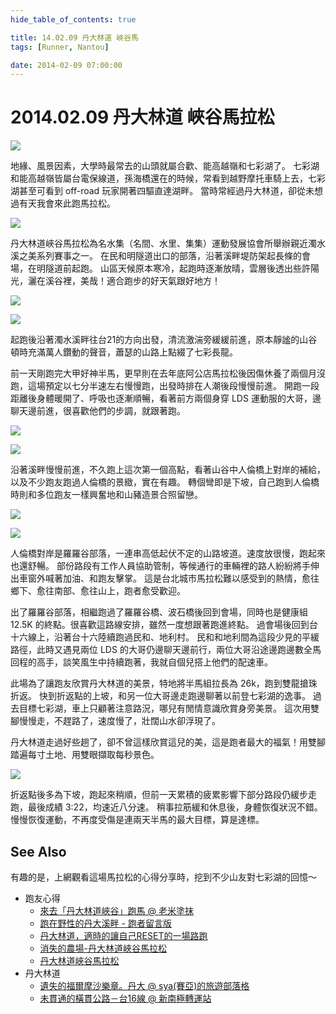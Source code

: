 ```yaml
---
hide_table_of_contents: true

title: 14.02.09 丹大林道 峽谷馬
tags: [Runner, Nantou]

date: 2014-02-09 07:00:00
---
```


2014.02.09 丹大林道 峽谷馬拉松
==========================

![](https://lh4.googleusercontent.com/-bDKLd9a65Lg/Uvx1yGRignI/AAAAAAAACC4/2OWH7Ji1at4/w800-h600-no/Screenshot+at+Feb+11+17-52-47.png)

地緣、風景因素，大學時最常去的山頭就屬合歡、能高越嶺和七彩湖了。
七彩湖和能高越嶺皆屬台電保線道，孫海橋還在的時候，常看到越野摩托車騎上去，七彩湖甚至可看到 off-road 玩家開著四驅直達湖畔。
當時常經過丹大林道，卻從未想過有天我會來此跑馬拉松。

![](https://lh5.googleusercontent.com/-tm-mQ8RuDcY/Uvx11OgmodI/AAAAAAAACL4/iKrYs6QXa-Q/w800-h653-no/IMG_3441.jpg)

丹大林道峽谷馬拉松為名水集（名間、水里、集集）運動發展協會所舉辦親近濁水溪之美系列賽事之一。
在民和明隧道出口的部落，沿著溪畔堤防架起長條的會場，在明隧道前起跑。
山區天候原本寒冷，起跑時逐漸放晴，雲層後透出些許陽光，灑在溪谷裡，美哉！適合跑步的好天氣跟好地方！

![](https://lh6.googleusercontent.com/0kT03tcTFrdKASXW0XYvpCPCue5gYEKuOueEXGkqs3k=w800-h553-no)

![](https://lh6.googleusercontent.com/-AlwPJ9UDMgI/Uvx11L27G5I/AAAAAAAACDI/9V3NxH5FiSA/w800-h553-no/IMG_3444.jpg)

起跑後沿著濁水溪畔往台21的方向出發，清流激湍旁緩緩前進，原本靜謐的山谷頓時充滿萬人鑽動的聲音，蕭瑟的山路上點綴了七彩長龍。

前一天剛跑完大甲好神半馬，更早則在去年底阿公店馬拉松後因傷休養了兩個月沒跑，這場預定以七分半速左右慢慢跑，出發時排在人潮後段慢慢前進。
開跑一段距離後身體暖開了、呼吸也逐漸順暢，看著前方兩個身穿 LDS 運動服的大哥，邊聊天邊前進，很喜歡他們的步調，就跟著跑。

![](https://lh6.googleusercontent.com/-XTzQJaVH33A/Uvx12IpDnXI/AAAAAAAACDo/uom5oI8VEm8/w800-h553-no/IMG_3457.jpg)

![](https://lh6.googleusercontent.com/-nnZFZOMf1ko/Uvx12h3hO4I/AAAAAAAACDk/zerHK2zH_MQ/w800-h553-no/IMG_3463.jpg)

沿著溪畔慢慢前進，不久跑上這次第一個高點，看著山谷中人倫橋上對岸的補給，以及不少跑友跑過人倫橋的景緻，實在有趣。
轉個彎即是下坡，自己跑到人倫橋時則和多位跑友一樣興奮地和山豬造景合照留戀。

![](https://lh3.googleusercontent.com/-iyOX1lbEmxY/Uvx13fWvTqI/AAAAAAAACD4/bfA6kfN76Vs/w800-h553-no/IMG_3473.jpg)

![](https://lh6.googleusercontent.com/-hgLibNlAcao/Uvx13MmQGuI/AAAAAAAACE0/fXnDIhOc_nE/w800-h553-no/IMG_3479.jpg)

人倫橋對岸是羅羅谷部落，一連串高低起伏不定的山路坡道。速度放很慢，跑起來也還舒暢。
部份路段有工作人員協助管制，等候通行的車輛裡的路人紛紛將手伸出車窗外喊著加油、和跑友擊掌。
這是台北城市馬拉松難以感受到的熱情，愈往鄉下、愈往南部、愈往山上，跑者愈受歡迎。

出了羅羅谷部落，相繼跑過了羅羅谷橋、波石橋後回到會場，同時也是健康組 12.5K 的終點。很喜歡這路線安排，雖然一度想跟著跑進終點。
過會場後回到台十六線上，沿著台十六陸續跑過民和、地利村。
民和和地利間為這段少見的平緩路徑，此時又遇見兩位 LDS 的大哥仍邊聊天邊前行，兩位大哥沿途邊跑邊數全馬回程的高手，談笑風生中持續跑著，我就自個兒搭上他們的配速車。

此場為了讓跑友欣賞丹大林道的美景，特地將半馬組拉長為 26k，跑到雙龍搶珠折返。
快到折返點的上坡，和另一位大哥邊走跑邊聊著以前登七彩湖的逸事。
過去目標七彩湖，車上只顧著注意路況，哪兒有閒情意識欣賞身旁美景。
這次用雙腳慢慢走，不趕路了，速度慢了，壯闊山水卻浮現了。

丹大林道走過好些趟了，卻不曾這樣欣賞這兒的美，這是跑者最大的福氣！用雙腳踏遍每寸土地、用雙眼擷取每秒景色。

![](https://fbcdn-sphotos-f-a.akamaihd.net/hphotos-ak-frc3/t1/p526x296/1898267_10200394329339240_1161229582_n.jpg)

折返點後多為下坡，跑起來稍順，但前一天累積的疲累影響下部分路段仍緩步走跑，最後成績 3:22，均速近八分速。
稍事拉筋緩和休息後，身體恢復狀況不錯。慢慢恢復運動，不再度受傷是連兩天半馬的最大目標，算是達標。

## See Also

有趣的是，上網觀看這場馬拉松的心得分享時，挖到不少山友對七彩湖的回憶～

-   跑友心得
    -   [來去「丹大林道峽谷」跑馬 @ 老米塗抹](http://goo.gl/SScFFS)
    -   [跑在野性的丹大溪畔 - 跑者留言版](http://goo.gl/uTvgn8)
    -   [丹大林道，適時的讓自己RESET的一場路跑](http://goo.gl/3DeetN)
    -   [消失的農場-丹大林道峽谷馬拉松](http://goo.gl/KucnDk)
    -   [丹大林道峽谷馬拉松](http://goo.gl/aLokdn)
-   丹大林道
    -   [遺失的福爾摩沙樂章。丹大 @ sya(賽亞)的旅遊部落格](http://goo.gl/QrHO3c)
    -   [未貫通的橫貫公路－台16線 @ 新南極轉運站](http://goo.gl/hgLKCF)

